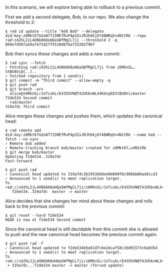 In this scenario, we will explore being able to rollback to a previous commit.

First we add a second delegate, Bob, to our repo. We also change the threshold
to 2:

``` ~alice
$ rad id update --title "Add Bob" --delegate did:key:z6Mkt67GdsW7715MEfRuP4pSZxJRJh6kj6Y48WRqVv4N1tRk --repo rad:z42hL2jL4XNk6K8oHQaSWfMgCL7ji --threshold 2 -q
069e7d58faa9a7473d27f5510d676af33282796f
```

Bob then syncs these changes and adds a new commit:

``` ~bob
$ rad sync --fetch
✓ Fetching rad:z42hL2jL4XNk6K8oHQaSWfMgCL7ji from z6MknSL…StBU8Vi@[..]..
✓ Fetched repository from 1 seed(s)
$ git commit -m "Third commit" --allow-empty -q
$ git push rad
$ git branch -arv
  alice@z6MknSLrJoTcukLrE435hVNQT4JUhbvWLX4kUzqkEStBU8Vi/master f2de534 Second commit
  rad/master                                                    319a7dc Third commit
```

Alice merges these changes and pushes them, which updates the canonical head:

``` ~alice
$ rad remote add did:key:z6Mkt67GdsW7715MEfRuP4pSZxJRJh6kj6Y48WRqVv4N1tRk --name bob --fetch --no-sync
✓ Remote bob added
✓ Remote-tracking branch bob/master created for z6Mkt67…v4N1tRk
$ git merge bob/master
Updating f2de534..319a7dc
Fast-forward
```

``` ~alice (stderr)
$ git push rad
✓ Canonical head updated to 319a7dc3b195368ded4b099f8c90bbb80addccd3
✓ Announced to 1 seed(s) to meet replication target.
To rad://z42hL2jL4XNk6K8oHQaSWfMgCL7ji/z6MknSLrJoTcukLrE435hVNQT4JUhbvWLX4kUzqkEStBU8Vi
   f2de534..319a7dc  master -> master
```

Alice decides that she changes her mind about these changes and rolls back to
the previous commit:

``` ~alice
$ git reset --hard f2de534
HEAD is now at f2de534 Second commit
```

Since the canonical head is still decidable from this commit she is allowed to
push and the new canonical head becomes the previous commit again:

``` ~alice (stderr)
$ git push rad -f
✓ Canonical head updated to f2de534b5e81d7c6e2dcaf58c3dd91573c0a0354
✓ Announced to 1 seed(s) to meet replication target.
To rad://z42hL2jL4XNk6K8oHQaSWfMgCL7ji/z6MknSLrJoTcukLrE435hVNQT4JUhbvWLX4kUzqkEStBU8Vi
 + 319a7dc...f2de534 master -> master (forced update)
```
